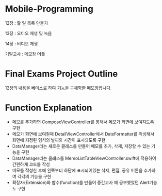 # Mobile-Programming
12장 : 할 일 목록 만들기

13장 : 오디오 재생 및 녹음 

14장 : 비디오 재생

기말고사 : 메모장 어플

# Final Exams Project Outline
12장의 내용을 베이스로 하여 기능을 구체화한 메모장입니다.

# Function Explanation
- 메모를 추가하면 ComposeViewController를 통해서 메모가 화면에 보여지도록 구현
- 메모가 화면에 보여질때 DetailViewController에서 DateFormatter를 작성해서 화면에 지정된 형식의 날짜와 시간이 표시되도록 구현
- DataManager라는 새로운 클래스를 만들어 메모를 추가, 삭제, 저장할 수 있는 기능을 구현
- DataManager라는 클래스를 MemoListTableViewController.swift에 적용하여 간편하게 코드를 작성
- 메모를 작성한 후에 왼쪽부터 하단에 표시되어있는 삭제, 편집, 공유 버튼을 추가하여 각각의 기능을 구현
- 확장자(Extension)와 함수(function)를 만들어 중간고사 때 공부했었던 Alert기능도 구현 
